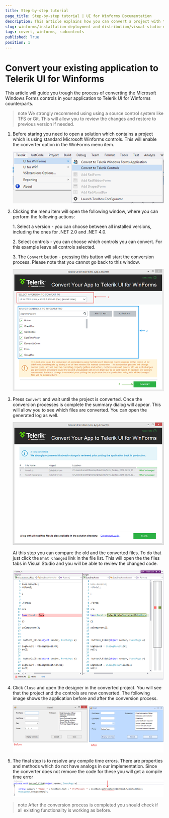 ```yaml
---
title: Step-by-step tutorial
page_title: Step-by-step tutorial | UI for Winforms Documentation
description: This article explains how you can convert a project with the winforms converter.
slug: winforms/installation-deployment-and-distribution/visual-studio-extensions/Step-by-step-tutorial
tags: covert, winforms, radcontrols
published: True
position: 1
---
```


# Convert your existing application to Telerik UI for Winforms

This article will guide you trough the process of converting the Microsoft Windows Forms controls in your application to Telerik UI for Winforms counterparts. 

>note We strongly recommend using using a source control system like TFS or Git. This will allow you to review the changes and restore to previous version if needed. 

1. Before staring you need to open a solution which contains a project which is using standard Microsoft Winforms controls. This will enable the converter option in the WinForms menu item.

    ![winforms-converter-step-by-step-tutorial001](images/winforms-converter-step-by-step-tutorial001.png)

2. Clicking the menu item will open the following window, where you can perform the following actions: 

    1\. Select a version - you can choose between all installed versions, including the ones for .NET 2.0 and .NET 4.0.

    2\. Select controls - you can choose which controls you can convert. For this example leave all controls selected. 

    3\. The `Convert` button - pressing this button will start the conversion process. Please note that you cannot go back to this window.  

    ![winforms-converter-step-by-step-tutorial002](images/winforms-converter-step-by-step-tutorial002.png)

3. Press `Convert` and wait until the project is converted. Once the conversion processes is complete the summary dialog will appear. This will allow you to see which files are converted. You can open the generated log as well.

    ![winforms-converter-step-by-step-tutorial003](images/winforms-converter-step-by-step-tutorial003.png)

    At this step you can compare the old and the converted files. To do that just click the `What Changed` link in the file list. This will open the the files tabs in Visual Studio and you will be able to review the changed code.
    
    ![winforms-converter-step-by-step-tutorial004](images/winforms-converter-step-by-step-tutorial004.png)

4. Click `Close` and open the designer in the converted project. You will see that the project and the controls are now converted. The following image shows the application before and after the conversion process.

    ![winforms-converter-step-by-step-tutorial005](images/winforms-converter-step-by-step-tutorial005.png)

5. The final step is to resolve any compile time errors. There are properties and methods which do not have analogs in our implementation. Since the converter does not remove the code for these you will get a compile time error
    ![winforms-converter-step-by-step-tutorial006](images/winforms-converter-step-by-step-tutorial006.png)

>note After the conversion process is completed you should check if all existing functionality is working as before.
